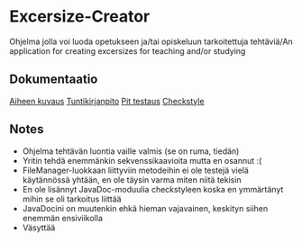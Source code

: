 # Excersize-Creator
Ohjelma jolla voi luoda opetukseen ja/tai opiskeluun tarkoitettuja tehtäviä/An application for creating excersizes for teaching and/or studying

## Dokumentaatio
[Aiheen kuvaus](https://github.com/mikomikono/Excersize-Creator/blob/master/dokumentaatio/aiheenKuvausJaRakenne.md)
[Tuntikirjanpito](https://github.com/mikomikono/Excersize-Creator/blob/master/dokumentaatio/tuntikirjanpito.md)
[Pit testaus](https://htmlpreview.github.io/?https://github.com/mikomikono/Excersize-Creator/blob/master/dokumentaatio/pit/201704201855/index.html)
[Checkstyle](https://htmlpreview.github.io/?https://github.com/mikomikono/Excersize-Creator/blob/master/dokumentaatio/checkstyle/site/checkstyle.html)

## Notes
- Ohjelma tehtävän luontia vaille valmis (se on ruma, tiedän)
- Yritin tehdä enemmänkin sekvenssikaavioita mutta en osannut :(
- FileManager-luokkaan liittyviin metodeihin ei ole testejä vielä käytännössä yhtään, en ole täysin varma miten niitä tekisin
- En ole lisännyt JavaDoc-moduulia checkstyleen koska en ymmärtänyt mihin se oli tarkoitus liittää
- JavaDocini on muutenkin ehkä hieman vajavainen, keskityn siihen enemmän ensiviikolla
- Väsyttää
